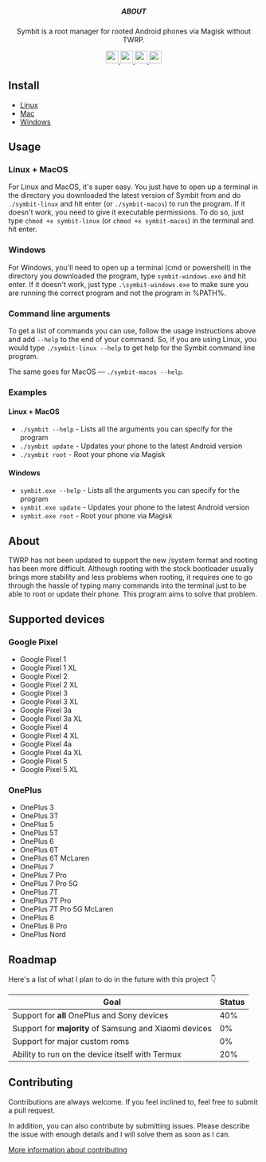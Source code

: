 <p align='center'>
  <h5 align='center'>ABOUT</h5>
  <p align='center'>
    Symbit is a root manager for rooted Android phones via Magisk without TWRP.
  </p>
</p>

<p align='center'>
  <a href='https://example.com'>
    <img src='https://img.shields.io/badge/stability-experimental-orange?style=for-the-badge' height='25'>
  </a>
  <a href='https://github.com/raphtlw/zorin/pulls'>
    <img src="https://img.shields.io/badge/PR's-welcome-limegreen?style=for-the-badge&logo=github" height='25'>
  </a>
  <a href='https://example.com'>
    <img src='https://img.shields.io/badge/build-success-green?style=for-the-badge' height='25'>
  </a>
  <a href='https://github.com/prettier/prettier'>
    <img src='https://img.shields.io/badge/code_style-prettier-ff69b4.svg?style=for-the-badge' height='25'>
  </a>
</p>

## Install

- [Linux](https://github.com/raphtlw/symbit/releases/latest/download/linux.zip)
- [Mac](https://github.com/raphtlw/symbit/releases/latest/download/macos.zip)
- [Windows](https://github.com/raphtlw/symbit/releases/latest/download/windows.zip)

## Usage

### Linux + MacOS

For Linux and MacOS, it's super easy. You just have to open up a terminal in the directory you downloaded the latest version of Symbit from and do `./symbit-linux` and hit enter (or `./symbit-macos`) to run the program. If it doesn't work, you need to give it executable permissions. To do so, just type `chmod +x symbit-linux` (or `chmod +x symbit-macos`) in the terminal and hit enter.

### Windows

For Windows, you'll need to open up a terminal (cmd or powershell) in the directory you downloaded the program, type `symbit-windows.exe` and hit enter. If it doesn't work, just type `.\symbit-windows.exe` to make sure you are running the correct program and not the program in %PATH%.

### Command line arguments

To get a list of commands you can use, follow the usage instructions above and add `--help` to the end of your command. So, if you are using Linux, you would type `./symbit-linux --help` to get help for the Symbit command line program.

The same goes for MacOS &mdash; `./symbit-macos --help`.

### Examples

#### Linux + MacOS

- `./symbit --help` - Lists all the arguments you can specify for the program
- `./symbit update` - Updates your phone to the latest Android version
- `./symbit root` - Root your phone via Magisk

#### Windows

- `symbit.exe --help` - Lists all the arguments you can specify for the program
- `symbit.exe update` - Updates your phone to the latest Android version
- `symbit.exe root` - Root your phone via Magisk

## About

TWRP has not been updated to support the new /system format and rooting has been more difficult. Although rooting with the stock bootloader usually brings more stability and less problems when rooting, it requires one to go through the hassle of typing many commands into the terminal just to be able to root or update their phone. This program aims to solve that problem.

## Supported devices

### Google Pixel

- Google Pixel 1
- Google Pixel 1 XL
- Google Pixel 2
- Google Pixel 2 XL
- Google Pixel 3
- Google Pixel 3 XL
- Google Pixel 3a
- Google Pixel 3a XL
- Google Pixel 4
- Google Pixel 4 XL
- Google Pixel 4a
- Google Pixel 4a XL
- Google Pixel 5
- Google Pixel 5 XL

### OnePlus

- OnePlus 3
- OnePlus 3T
- OnePlus 5
- OnePlus 5T
- OnePlus 6
- OnePlus 6T
- OnePlus 6T McLaren
- OnePlus 7
- OnePlus 7 Pro
- OnePlus 7 Pro 5G
- OnePlus 7T
- OnePlus 7T Pro
- OnePlus 7T Pro 5G McLaren
- OnePlus 8
- OnePlus 8 Pro
- OnePlus Nord

## Roadmap

Here's a list of what I plan to do in the future with this project 👇

| Goal                                                   | Status |
| ------------------------------------------------------ | ------ |
| Support for **all** OnePlus and Sony devices           | 40%    |
| Support for **majority** of Samsung and Xiaomi devices | 0%     |
| Support for major custom roms                          | 0%     |
| Ability to run on the device itself with Termux        | 20%    |

## Contributing

Contributions are always welcome. If you feel inclined to, feel free to submit a pull request.

In addition, you can also contribute by submitting issues. Please describe the issue with enough details and I will solve them as soon as I can.

[More information about contributing](https://github.com/raphtlw/symbit/blob/master/CONTRIBUTING.md)
